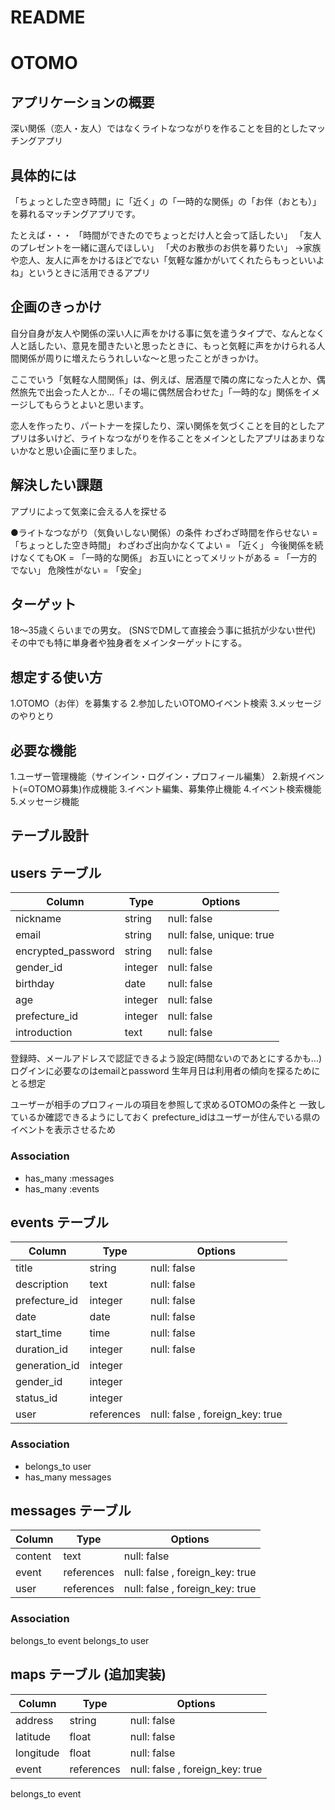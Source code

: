 # README

# OTOMO

## アプリケーションの概要
深い関係（恋人・友人）ではなくライトなつながりを作ることを目的としたマッチングアプリ

## 具体的には
「ちょっとした空き時間」に「近く」の「一時的な関係」の「お伴（おとも）」を募れるマッチングアプリです。

たとえば・・・
「時間ができたのでちょっとだけ人と会って話したい」
「友人のプレゼントを一緒に選んでほしい」
「犬のお散歩のお供を募りたい」
 →家族や恋人、友人に声をかけるほどでない「気軽な誰かがいてくれたらもっといいよね」というときに活用できるアプリ

## 企画のきっかけ
自分自身が友人や関係の深い人に声をかける事に気を遣うタイプで、なんとなく人と話したい、意見を聞きたいと思ったときに、もっと気軽に声をかけられる人間関係が周りに増えたらうれしいな～と思ったことがきっかけ。

ここでいう「気軽な人間関係」は、例えば、居酒屋で隣の席になった人とか、偶然旅先で出会った人とか…「その場に偶然居合わせた」「一時的な」関係をイメージしてもらうとよいと思います。

恋人を作ったり、パートナーを探したり、深い関係を気づくことを目的としたアプリは多いけど、ライトなつながりを作ることをメインとしたアプリはあまりないかなと思い企画に至りました。

## 解決したい課題
アプリによって気楽に会える人を探せる

●ライトなつながり（気負いしない関係）の条件
 わざわざ時間を作らせない = 「ちょっとした空き時間」
 わざわざ出向かなくてよい = 「近く」
 今後関係を続けなくてもOK = 「一時的な関係」
 お互いにとってメリットがある = 「一方的でない」
 危険性がない = 「安全」

## ターゲット
18～35歳くらいまでの男女。
(SNSでDMして直接会う事に抵抗が少ない世代)
その中でも特に単身者や独身者をメインターゲットにする。

## 想定する使い方
1.OTOMO（お伴）を募集する
2.参加したいOTOMOイベント検索
3.メッセージのやりとり

## 必要な機能

1.ユーザー管理機能（サインイン・ログイン・プロフィール編集）
2.新規イベント(=OTOMO募集)作成機能
3.イベント編集、募集停止機能
4.イベント検索機能
5.メッセージ機能


## テーブル設計

## users テーブル

| Column             | Type   | Options     |
| ------------------ | ------ | ----------- |
| nickname           | string | null: false |
| email              | string | null: false, unique: true | 
| encrypted_password | string | null: false |
| gender_id          | integer | null: false | 
| birthday           | date   | null: false |
| age                | integer | null: false |
| prefecture_id      | integer | null: false |
| introduction       | text   | null: false |

登録時、メールアドレスで認証できるよう設定(時間ないのであとにするかも…)
ログインに必要なのはemailとpassword
生年月日は利用者の傾向を探るためにとる想定

ユーザーが相手のプロフィールの項目を参照して求めるOTOMOの条件と
一致しているか確認できるようにしておく
prefecture_idはユーザーが住んでいる県のイベントを表示させるため

### Association
- has_many :messages
- has_many :events

## events テーブル

| Column             | Type   | Options     |
| ------------------ | ------ | ----------- |
| title              | string | null: false |
| description        | text   | null: false |
| prefecture_id      | integer | null: false |
| date               | date | null: false |
| start_time         | time | null: false |
| duration_id        | integer | null: false |
| generation_id      | integer |
| gender_id          | integer |
| status_id          | integer |
| user               | references | null: false , foreign_key: true |

### Association
- belongs_to user
- has_many messages

## messages テーブル

| Column             | Type   | Options     |
| ------------------ | ------ | ----------- |
| content            | text | null: false |
| event              | references | null: false , foreign_key: true |
| user               | references | null: false , foreign_key: true |

### Association
belongs_to event
belongs_to user

## maps テーブル (追加実装)

| Column             | Type   | Options     |
| ------------------ | ------ | ----------- |
| address            | string | null: false |
| latitude           | float   | null: false |
| longitude          | float | null: false |
| event              | references | null: false , foreign_key: true |

belongs_to event
